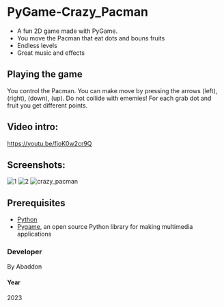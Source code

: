 # PyGame-Crazy_Pacman

- A fun 2D game made with PyGame.
- You move the Pacman that eat dots and bouns fruits
- Endless levels
- Great music and effects

## Playing the game
You control the Pacman. You can make  move  by pressing the arrows (left), (right), (down), (up).
Do not collide with ememies!
For each grab dot and fruit you get different points.

## Video intro:
https://youtu.be/fjoK0w2cr9Q

## Screenshots:
![1](https://user-images.githubusercontent.com/51271834/209698330-dcdaadd8-fc3d-4772-b221-b22615396349.png)
![2](https://user-images.githubusercontent.com/51271834/209698343-d0139d1c-50ba-4713-a458-c6ccb805da2d.png)
![crazy_pacman](https://user-images.githubusercontent.com/51271834/209870791-57dcce31-04e5-46ad-a5ce-30aa02a919f0.png)


## Prerequisites
- [Python](https://www.python.org)
- [Pygame](https://www.pygame.org/news), an open source Python library for making multimedia applications

### Developer
By Abaddon

#### Year
2023
